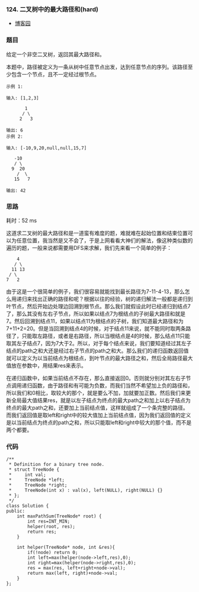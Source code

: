 ### 124. 二叉树中的最大路径和(hard)

- [博客园](http://www.cnblogs.com/grandyang/p/4280120.html)


### 题目 

给定一个非空二叉树，返回其最大路径和。

本题中，路径被定义为一条从树中任意节点出发，达到任意节点的序列。该路径至少包含一个节点，且不一定经过根节点。

	示例 1:
	
	输入: [1,2,3]
	
	       1
	      / \
	     2   3
	
	输出: 6
	示例 2:
	
	输入: [-10,9,20,null,null,15,7]
	
	   -10
	   / \
	  9  20
	    /  \
	   15   7
	
	输出: 42

### 思路

耗时：52 ms

这道求二叉树的最大路径和是一道蛮有难度的题，难就难在起始位置和结束位置可以为任意位置，我当然是又不会了，于是上网看看大神们的解法，像这种类似数的遍历的题，一般来说都需要用DFS来求解，我们先来看一个简单的例子：
	
	    4
	   / \
	  11 13
	 / \
	7   2
由于这是一个很简单的例子，我们很容易就能找到最长路径为7-11-4-13，那么怎么用递归来找出正确的路径和呢？根据以往的经验，树的递归解法一般都是递归到叶节点，然后开始边处理边回溯到根节点。那么我们就假设此时已经递归到结点7了，那么其没有左右子节点，所以如果以结点7为根结点的子树最大路径和就是7。然后回溯到结点11，如果以结点11为根结点的子树，我们知道最大路径和为7+11+2=20。但是当回溯到结点4的时候，对于结点11来说，就不能同时取两条路径了，只能取左路径，或者是右路径，所以当根结点是4的时候，那么结点11只能取其左子结点7，因为7大于2。所以，对于每个结点来说，我们要知道经过其左子结点的path之和大还是经过右子节点的path之和大。那么我们的递归函数返回值就可以定义为以当前结点为根结点，到叶节点的最大路径之和，然后全局路径最大值放在参数中，用结果res来表示。

在递归函数中，如果当前结点不存在，那么直接返回0。否则就分别对其左右子节点调用递归函数，由于路径和有可能为负数，而我们当然不希望加上负的路径和，所以我们和0相比，取较大的那个，就是要么不加，加就要加正数。然后我们来更新全局最大值结果res，就是以左子结点为终点的最大path之和加上以右子结点为终点的最大path之和，还要加上当前结点值，这样就组成了一个条完整的路径。而我们返回值是取left和right中的较大值加上当前结点值，因为我们返回值的定义是以当前结点为终点的path之和，所以只能取left和right中较大的那个值，而不是两个都要。

### 代码

```
/**
 * Definition for a binary tree node.
 * struct TreeNode {
 *     int val;
 *     TreeNode *left;
 *     TreeNode *right;
 *     TreeNode(int x) : val(x), left(NULL), right(NULL) {}
 * };
 */
class Solution {
public:
    int maxPathSum(TreeNode* root) {
        int res=INT_MIN;
        helper(root, res);
        return res;
    }
    
    int helper(TreeNode* node, int &res){
        if(!node) return 0;
        int left=max(helper(node->left,res),0);
        int right=max(helper(node->right,res),0);
        res = max(res, left+right+node->val);
        return max(left, right)+node->val;
    }
};
```